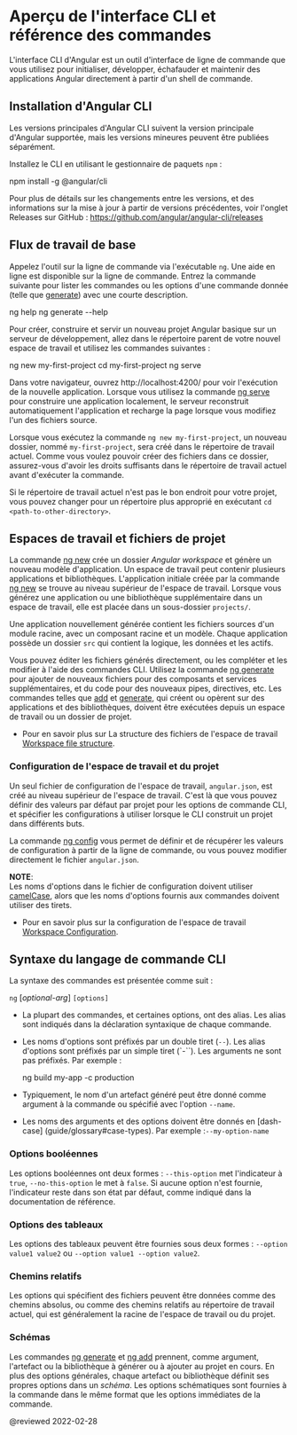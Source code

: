 # Aperçu de l'interface CLI et référence des commandes

L'interface CLI d'Angular est un outil d'interface de ligne de commande que vous utilisez pour initialiser, développer, échafauder et maintenir des applications Angular directement à partir d'un shell de commande.

## Installation d'Angular CLI

Les versions principales d'Angular CLI suivent la version principale d'Angular supportée, mais les versions mineures peuvent être publiées séparément.

Installez le CLI en utilisant le gestionnaire de paquets `npm` :

<code-example format="shell" language="shell">

npm install -g &commat;angular/cli<aio-angular-dist-tag class="pln"></aio-angular-dist-tag>

</code-example>

Pour plus de détails sur les changements entre les versions, et des informations sur la mise à jour à partir de versions précédentes, voir l'onglet Releases sur GitHub : https://github.com/angular/angular-cli/releases

## Flux de travail de base

Appelez l'outil sur la ligne de commande via l'exécutable `ng`.
Une aide en ligne est disponible sur la ligne de commande.
Entrez la commande suivante pour lister les commandes ou les options d'une commande donnée (telle que [generate](cli/generate)\) avec une courte description.

<code-example format="shell" language="shell">

ng help
ng generate --help

</code-example>

Pour créer, construire et servir un nouveau projet Angular basique sur un serveur de développement, allez dans le répertoire parent de votre nouvel espace de travail et utilisez les commandes suivantes :

<code-example format="shell" language="shell">

ng new my-first-project
cd my-first-project
ng serve

</code-example>

Dans votre navigateur, ouvrez http://localhost:4200/ pour voir l'exécution de la nouvelle application.
Lorsque vous utilisez la commande [ng serve](cli/serve) pour construire une application localement, le serveur reconstruit automatiquement l'application et recharge la page lorsque vous modifiez l'un des fichiers source.

<div class="alert is-helpful">

Lorsque vous exécutez la commande `ng new my-first-project`, un nouveau dossier, nommé `my-first-project`, sera créé dans le répertoire de travail actuel.
Comme vous voulez pouvoir créer des fichiers dans ce dossier, assurez-vous d'avoir les droits suffisants dans le répertoire de travail actuel avant d'exécuter la commande.

Si le répertoire de travail actuel n'est pas le bon endroit pour votre projet, vous pouvez changer pour un répertoire plus approprié en exécutant `cd <path-to-other-directory>`.

</div>

## Espaces de travail et fichiers de projet

La commande [ng new](cli/new) crée un dossier *Angular workspace* et génère un nouveau modèle d'application.
Un espace de travail peut contenir plusieurs applications et bibliothèques.
L'application initiale créée par la commande [ng new](cli/new) se trouve au niveau supérieur de l'espace de travail.
Lorsque vous générez une application ou une bibliothèque supplémentaire dans un espace de travail, elle est placée dans un sous-dossier `projects/`.

Une application nouvellement générée contient les fichiers sources d'un module racine, avec un composant racine et un modèle.
Chaque application possède un dossier `src` qui contient la logique, les données et les actifs.

Vous pouvez éditer les fichiers générés directement, ou les compléter et les modifier à l'aide des commandes CLI.
Utilisez la commande [ng generate](cli/generate) pour ajouter de nouveaux fichiers pour des composants et services supplémentaires, et du code pour des nouveaux pipes, directives, etc.
Les commandes telles que [add](cli/add) et [generate](cli/generate), qui créent ou opèrent sur des applications et des bibliothèques, doivent être exécutées depuis un espace de travail ou un dossier de projet.

* Pour en savoir plus sur La structure des fichiers de l'espace de travail [Workspace file structure](guide/file-structure).

### Configuration de l'espace de travail et du projet

Un seul fichier de configuration de l'espace de travail, `angular.json`, est créé au niveau supérieur de l'espace de travail.
C'est là que vous pouvez définir des valeurs par défaut par projet pour les options de commande CLI, et spécifier les configurations à utiliser lorsque le CLI construit un projet dans différents buts.

La commande [ng config](cli/config) vous permet de définir et de récupérer les valeurs de configuration à partir de la ligne de commande, ou vous pouvez modifier directement le fichier `angular.json`.

<div class="alert is-helpful">

**NOTE**: <br />
Les noms d'options dans le fichier de configuration doivent utiliser [camelCase](guide/glossary#case-types), alors que les noms d'options fournis aux commandes doivent utiliser des tirets.

</div>

*   Pour en savoir plus sur la configuration de l'espace de travail [Workspace Configuration](guide/workspace-config).

## Syntaxe du langage de commande CLI

La syntaxe des commandes est présentée comme suit :

`ng` *<command-name>* *<required-arg>* [*optional-arg*] `[options]`

*   La plupart des commandes, et certaines options, ont des alias.
    Les alias sont indiqués dans la déclaration syntaxique de chaque commande.

*   Les noms d'options sont préfixés par un double tiret \(`--`\).
    Les alias d'options sont préfixés par un simple tiret \(`-``).
    Les arguments ne sont pas préfixés.
    Par exemple :

    <code-example format="shell" language="shell">

    ng build my-app -c production

    </code-example>

*   Typiquement, le nom d'un artefact généré peut être donné comme argument à la commande ou spécifié avec l'option `--name`.

*   Les noms des arguments et des options doivent être donnés en [dash-case] (guide/glossary#case-types).
    Par exemple :`--my-option-name`

### Options booléennes

Les options booléennes ont deux formes : `--this-option` met l'indicateur à `true`, `--no-this-option` le met à `false`.
Si aucune option n'est fournie, l'indicateur reste dans son état par défaut, comme indiqué dans la documentation de référence.

### Options des tableaux

Les options des tableaux peuvent être fournies sous deux formes : `--option value1 value2` ou `--option value1 --option value2`.

### Chemins relatifs

Les options qui spécifient des fichiers peuvent être données comme des chemins absolus, ou comme des chemins relatifs au répertoire de travail actuel, qui est généralement la racine de l'espace de travail ou du projet.

### Schémas

Les commandes [ng generate](cli/generate) et [ng add](cli/add) prennent, comme argument, l'artefact ou la bibliothèque à générer ou à ajouter au projet en cours.
En plus des options générales, chaque artefact ou bibliothèque définit ses propres options dans un *schéma*.
Les options schématiques sont fournies à la commande dans le même format que les options immédiates de la commande.

<!-- links -->

<!-- external links -->

<!-- end links -->

@reviewed 2022-02-28
